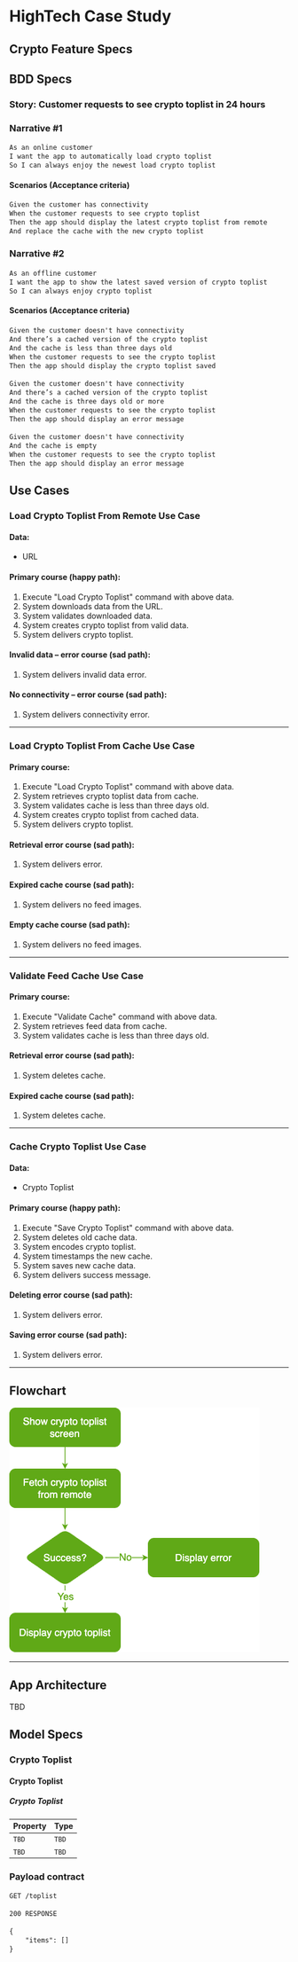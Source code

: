 # HighTech Case Study

## Crypto Feature Specs

## BDD Specs

### Story: Customer requests to see crypto toplist in 24 hours

### Narrative #1

```
As an online customer
I want the app to automatically load crypto toplist
So I can always enjoy the newest load crypto toplist
```

#### Scenarios (Acceptance criteria)

```
Given the customer has connectivity
When the customer requests to see crypto toplist
Then the app should display the latest crypto toplist from remote
And replace the cache with the new crypto toplist
```

### Narrative #2

```
As an offline customer
I want the app to show the latest saved version of crypto toplist
So I can always enjoy crypto toplist
```

#### Scenarios (Acceptance criteria)

```
Given the customer doesn't have connectivity
And there’s a cached version of the crypto toplist
And the cache is less than three days old
When the customer requests to see the crypto toplist
Then the app should display the crypto toplist saved

Given the customer doesn't have connectivity
And there’s a cached version of the crypto toplist
And the cache is three days old or more
When the customer requests to see the crypto toplist
Then the app should display an error message

Given the customer doesn't have connectivity
And the cache is empty
When the customer requests to see the crypto toplist
Then the app should display an error message
```

## Use Cases

### Load Crypto Toplist From Remote Use Case

#### Data:
- URL

#### Primary course (happy path):
1. Execute "Load Crypto Toplist" command with above data.
2. System downloads data from the URL.
3. System validates downloaded data.
4. System creates crypto toplist from valid data.
5. System delivers crypto toplist.

#### Invalid data – error course (sad path):
1. System delivers invalid data error.

#### No connectivity – error course (sad path):
1. System delivers connectivity error.

---

### Load Crypto Toplist From Cache Use Case

#### Primary course:
1. Execute "Load Crypto Toplist" command with above data.
2. System retrieves crypto toplist data from cache.
3. System validates cache is less than three days old.
4. System creates crypto toplist from cached data.
5. System delivers crypto toplist.

#### Retrieval error course (sad path):
1. System delivers error.

#### Expired cache course (sad path): 
1. System delivers no feed images.

#### Empty cache course (sad path): 
1. System delivers no feed images.

---

### Validate Feed Cache Use Case

#### Primary course:
1. Execute "Validate Cache" command with above data.
2. System retrieves feed data from cache.
3. System validates cache is less than three days old.

#### Retrieval error course (sad path):
1. System deletes cache.

#### Expired cache course (sad path): 
1. System deletes cache.

---

### Cache Crypto Toplist Use Case

#### Data:
- Crypto Toplist

#### Primary course (happy path):
1. Execute "Save Crypto Toplist" command with above data.
2. System deletes old cache data.
3. System encodes crypto toplist.
4. System timestamps the new cache.
5. System saves new cache data.
6. System delivers success message.

#### Deleting error course (sad path):
1. System delivers error.

#### Saving error course (sad path):
1. System delivers error.

---

## Flowchart
![Crypto Toplist Feature](crypto_toplist_flowchart.png)

---

## App Architecture
TBD

## Model Specs

### Crypto Toplist
#### Crypto Toplist
##### Crypto Toplist

| Property      | Type          |
|---------------|---------------|
| `TBD`         | `TBD`         |
| `TBD` 	| `TBD`    	|

### Payload contract

```
GET /toplist

200 RESPONSE

{
	"items": []
}
```
